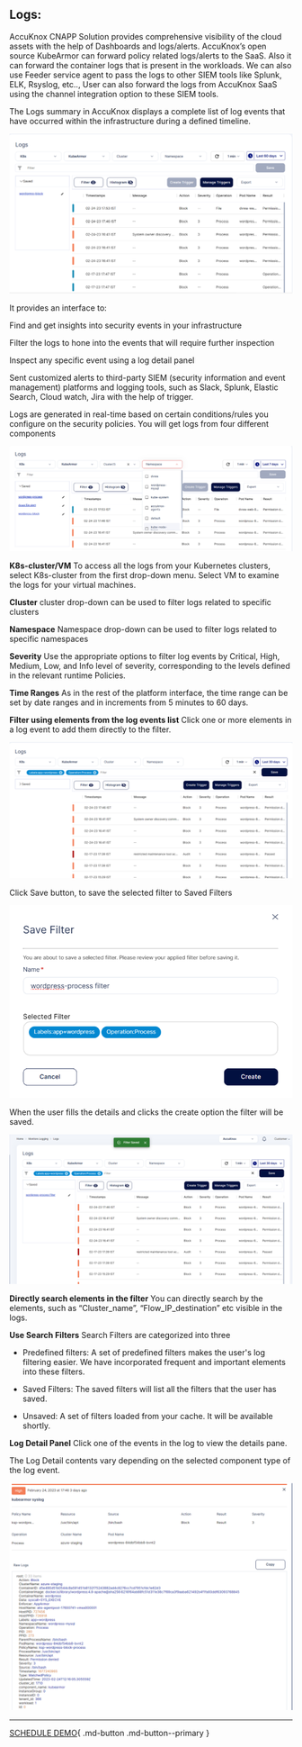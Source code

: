 
## **Logs:**

AccuKnox CNAPP Solution provides comprehensive visibility of the cloud assets with the help of Dashboards and logs/alerts. AccuKnox’s open source KubeArmor can forward policy related logs/alerts to the SaaS. Also it can forward the container logs that is present in the workloads. We can also use Feeder service agent to pass the logs to other SIEM tools like Splunk, ELK, Rsyslog, etc.., User can also forward the logs from AccuKnox SaaS using the channel integration option to these SIEM tools.

The Logs summary in AccuKnox displays a complete list of log events that have occurred within the infrastructure during a defined timeline.

![](images/logs-dash.png)

It provides an interface to:

Find and get insights into security events in your infrastructure

Filter the logs to hone into the events that will require further inspection

Inspect any specific event using a log detail panel

Sent customized alerts to third-party SIEM (security information and event management) platforms and logging tools, such as Slack, Splunk, Elastic Search, Cloud watch, Jira with the help of trigger.

Logs are generated in real-time based on certain conditions/rules you configure on the security policies. You will get logs from four different components

![](images/logs-1.png)


**K8s-cluster/VM**
To access all the logs from your Kubernetes clusters, select K8s-cluster from the first drop-down menu. Select VM to examine the logs for your virtual machines.

**Cluster**
cluster drop-down can be used to filter logs related to specific clusters

**Namespace**
Namespace drop-down can be used to filter logs related to specific namespaces

**Severity**
Use the appropriate options to filter log events by Critical, High, Medium, Low, and Info level of severity, corresponding to the levels defined in the relevant runtime Policies.

**Time Ranges**
As in the rest of the platform interface, the time range can be set by date ranges and in increments from 5 minutes to 60 days.

**Filter using elements from the log events list**
Click one or more elements in a log event to add them directly to the filter.

![](images/logs-filter.png)


Click Save button, to save the selected filter to Saved Filters

![](images/save-filter.png)

When the user fills the details and clicks the create option the filter will be saved.

![](images/logs-saved-filter.png)

**Directly search elements in the filter**
You can directly search by the elements, such as “Cluster_name”, “Flow_IP_destination” etc visible in the logs.


**Use Search Filters**
Search Filters are categorized into three

+ Predefined filters: A set of predefined filters makes the user's log filtering easier. We have incorporated frequent and important elements into these filters.

+ Saved Filters: The saved filters will list all the filters that the user has saved.

+ Unsaved: A set of filters loaded from your cache. It will be available shortly.


**Log Detail Panel**
Click one of the events in the log to view the details pane.

The Log Detail contents vary depending on the selected component type of the log event.

![](images/logs-panel.png)

- - -
[SCHEDULE DEMO](https://www.accuknox.com/contact-us){ .md-button .md-button--primary }